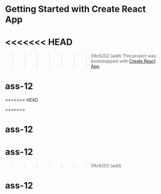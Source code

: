 # Getting Started with Create React App
<<<<<<< HEAD
=======

>>>>>>> 59c6202 (add)
This project was bootstrapped with [Create React App](https://github.com/facebook/create-react-app).


# ass-12
<<<<<<< HEAD

=======
# ass-12
# ass-12
>>>>>>> 59c6202 (add)
# ass-12
